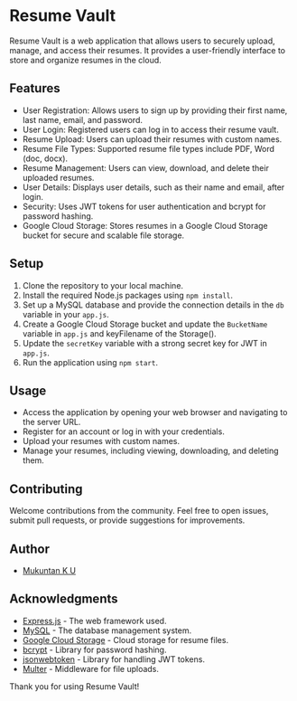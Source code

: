 # Resume Vault

Resume Vault is a web application that allows users to securely upload, manage, and access their resumes. It provides a user-friendly interface to store and organize resumes in the cloud.

## Features

- User Registration: Allows users to sign up by providing their first name, last name, email, and password.
- User Login: Registered users can log in to access their resume vault.
- Resume Upload: Users can upload their resumes with custom names.
- Resume File Types: Supported resume file types include PDF, Word (doc, docx).
- Resume Management: Users can view, download, and delete their uploaded resumes.
- User Details: Displays user details, such as their name and email, after login.
- Security: Uses JWT tokens for user authentication and bcrypt for password hashing.
- Google Cloud Storage: Stores resumes in a Google Cloud Storage bucket for secure and scalable file storage.

## Setup

1. Clone the repository to your local machine.
2. Install the required Node.js packages using `npm install`.
3. Set up a MySQL database and provide the connection details in the `db` variable in your `app.js`.
4. Create a Google Cloud Storage bucket and update the `BucketName` variable in `app.js` and keyFilename of the Storage().
5. Update the `secretKey` variable with a strong secret key for JWT in `app.js`.
6. Run the application using `npm start`.

## Usage

- Access the application by opening your web browser and navigating to the server URL.
- Register for an account or log in with your credentials.
- Upload your resumes with custom names.
- Manage your resumes, including viewing, downloading, and deleting them.

## Contributing

Welcome contributions from the community. Feel free to open issues, submit pull requests, or provide suggestions for improvements.

## Author

- [Mukuntan K U](https://github.com/Mukuntanku)

## Acknowledgments

- [Express.js](https://expressjs.com/) - The web framework used.
- [MySQL](https://www.mysql.com/) - The database management system.
- [Google Cloud Storage](https://cloud.google.com/storage) - Cloud storage for resume files.
- [bcrypt](https://www.npmjs.com/package/bcrypt) - Library for password hashing.
- [jsonwebtoken](https://www.npmjs.com/package/jsonwebtoken) - Library for handling JWT tokens.
- [Multer](https://www.npmjs.com/package/multer) - Middleware for file uploads.

Thank you for using Resume Vault!
